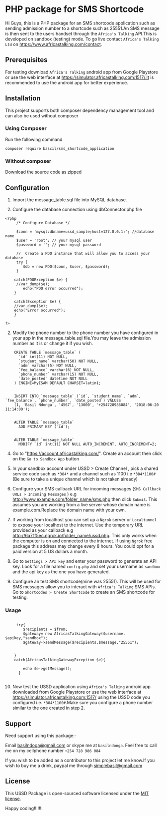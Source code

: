 # PHP package for SMS Shortcode

Hi Guys, this is a PHP package for an SMS shortcode application such as sending admission number to a shortcode such as 25551.An SMS message is then sent to the users handset through the `Africa's Talking` API.This is developed on sandbox (testing) mode. To go live contact `Africa's Talking Ltd` on https://www.africastalking.com/contact.

## Prerequisites

For testing download `Africa's Talking` android app from Google Playstore or use the web interface at https://simulator.africastalking.com:1517/.It is recommended to use the android app for better experience.


## Installation

This project supports both composer dependency management tool and can also be used without composer

### Using Composer

Run the following command

```
composer require bascil/sms_shortcode_application

```
### Without composer

Download the source code as zipped 

## Configuration

1. Import the message_table.sql file into MySQL database.

2. Configure the database connection using dbConnector.php file

``` 
<?php 
     /* Configure Database */

     $conn = 'mysql:dbname=ussd_sample;host=127.0.0.1;'; //database name
     $user = 'root'; // your mysql user 
     $password = ''; // your mysql password

     //  Create a PDO instance that will allow you to access your database
     try {
        $db = new PDO($conn, $user, $password);
     }

    catch(PDOException $e) {
     //var_dump($e);
        echo("PDO error occurred");
    }

    catch(Exception $e) {
    //var_dump($e);
    echo("Error occurred");
    }
    
?>

```

2. Modify the phone number to the phone number you have configured in your app in the message_table.sql file.You may leave the admission number as it is or change it if you wish.

``` 
    CREATE TABLE `message_table` (
      `id` int(11) NOT NULL,
      `student_name` varchar(50) NOT NULL,
      `adm` varchar(5) NOT NULL,
      `fee_balance` varchar(6) NOT NULL,
      `phone_number` varchar(15) NOT NULL,
      `date_posted` datetime NOT NULL
    ) ENGINE=MyISAM DEFAULT CHARSET=latin1;

    
    INSERT INTO `message_table` (`id`, `student_name`, `adm`, `fee_balance`, `phone_number`, `date_posted`) VALUES
    (1, 'Basil Ndonga', '4567', '13000', '+254728986084', '2018-06-20 11:14:00');


    ALTER TABLE `message_table`
      ADD PRIMARY KEY (`id`);


    ALTER TABLE `message_table`
      MODIFY `id` int(11) NOT NULL AUTO_INCREMENT, AUTO_INCREMENT=2;

```
4. Go to "https://account.africastalking.com/". Create an account then click on the `Go to Sandbox App` button

5. In your sandbox account under USSD > Create Channel , pick a shared service code  such as `*384*` and a channel such as 1100 i.e `*384*1100#` (Be sure to take a unique channel which is not taken already)

6. Configure your SMS callback URL for incoming messages (`SMS Callback URLs > Incoming Messages` ) e.g http://www.example.com/folder_name/sms.php then click `Submit`. This assumes you are working from a live server whose domain name is example.com.Replace the domain name with your own.

7. If working from localhost you can set up a `Ngrok` server or `Localtunnel` to expose your localhost to the internet. Use the temporary URL provided as your callback e.g  http://6a71f5ec.ngrok.io/folder_name/ussd.php. This only works when the computer is on and connected to the internet. If using `Ngrok` free package this address may change every 8 hours. You could opt for a paid version at 5 US dollars a month.

8. Go to `Settings > API key` and enter your password to generate an API key. Look for a file named `config.php` and set your username as `sandbox` and the api key as the one you have generated.

9. Configure an test SMS shortcode(mine was 25551). This will be used for SMS messages allow you to interact with `Africa's Talking` SMS APIs. Go to `Shortcodes > Create Shortcode` to create an SMS shortcode for testing.


### Usage

```
   
     try{
        $recipients = $from;
        $gateway= new AfricasTalkingGateway($username, $apikey,"sandbox");
        $gateway->sendMessage($recipients,$message,"25551"); 
        
        
    }
    catch(AfricasTalkingGatewayException $e){
        
        echo $e->getMessage();
      }
    
```

10. Now test the USSD application using `Africa's Talking` android app downloaded from Google Playstore or use the web interface at https://simulator.africastalking.com:1517/ using the USSD code you configured i.e. `*384*1100#`.Make sure you configure a phone number similar to the one created in step 2.


## Support

Need support using this package:-

Email basilndoga@gmail.com or skype me at `basilndonga`. Feel free to call me on my cellphone number `+254 728 986 084`

If you wish to be added as a contributor to this project let me know.If you wish to buy me a drink, paypal me through simplebasil@gmail.com

## License

This USSD Package is open-sourced software licensed under the [MIT license](http://opensource.org/licenses/MIT).

Happy coding!!!!!!!

